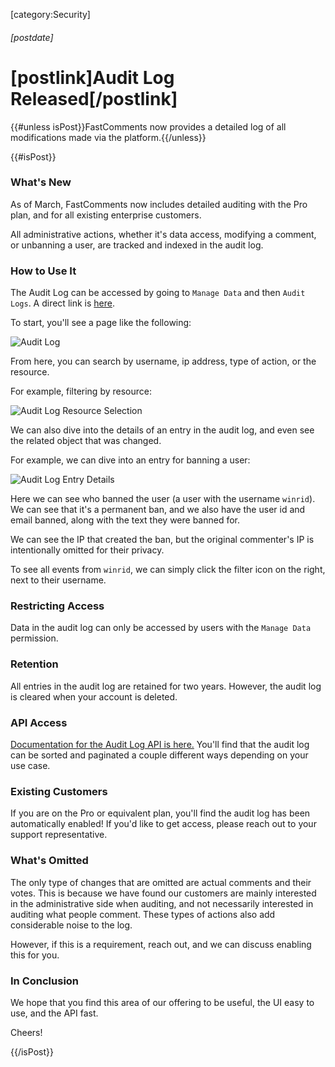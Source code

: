 [category:Security]

###### [postdate]
# [postlink]Audit Log Released[/postlink]

{{#unless isPost}}FastComments now provides a detailed log of all modifications made via the platform.{{/unless}}

{{#isPost}}

### What's New

As of March, FastComments now includes detailed auditing with the Pro plan, and for all existing enterprise customers.

All administrative actions, whether it's data access, modifying a comment, or unbanning a user, are tracked and indexed in the audit log.

### How to Use It

The Audit Log can be accessed by going to `Manage Data` and then `Audit Logs`. A direct link is [here](https://fastcomments.com/auth/my-account/manage-data/audit-logs).

To start, you'll see a page like the following:

<div class="text-center">
    <img src="/images/audit-log-main.png" alt="Audit Log" />
</div>

From here, you can search by username, ip address, type of action, or the resource.

For example, filtering by resource:

<div class="text-center">
    <img src="/images/audit-log-resource.png" alt="Audit Log Resource Selection" />
</div>

We can also dive into the details of an entry in the audit log, and even see the related object that was changed.

For example, we can dive into an entry for banning a user:

<div class="text-center">
    <img src="/images/audit-log-details.png" alt="Audit Log Entry Details" />
</div>

Here we can see who banned the user (a user with the username `winrid`). We can see that it's a permanent ban, and we also have the user id and email banned, along with the text
they were banned for.

We can see the IP that created the ban, but the original commenter's IP is intentionally omitted for their privacy.

To see all events from `winrid`, we can simply click the filter icon on the right, next to their username.

### Restricting Access

Data in the audit log can only be accessed by users with the `Manage Data` permission.

### Retention

All entries in the audit log are retained for two years. However, the audit log is cleared when your account is deleted.

### API Access

[Documentation for the Audit Log API is here.](https://docs.fastcomments.com/guide-api.html#audit-log-structure) You'll find that the audit log can be
sorted and paginated a couple different ways depending on your use case.

### Existing Customers

If you are on the Pro or equivalent plan, you'll find the audit log has been automatically enabled! If you'd like to get access, please reach out to your support
representative.

### What's Omitted

The only type of changes that are omitted are actual comments and their votes. This is because we have found our customers are mainly interested in the administrative
side when auditing, and not necessarily interested in auditing what people comment. These types of actions also add considerable noise to the log.

However, if this is a requirement, reach out, and we can discuss enabling this for you.

### In Conclusion

We hope that you find this area of our offering to be useful, the UI easy to use, and the API fast. 

Cheers!

{{/isPost}}
